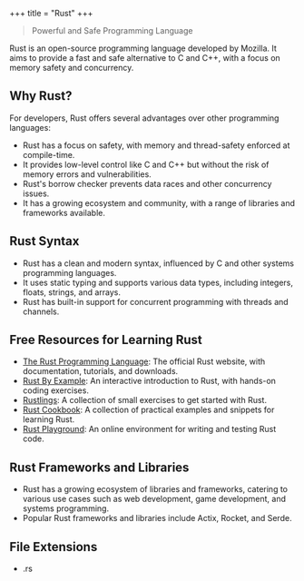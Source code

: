 +++
title = "Rust"
+++

> Powerful and Safe Programming Language

Rust is an open-source programming language developed by Mozilla. 
It aims to provide a fast and safe alternative to C and C++, with a 
focus on memory safety and concurrency.

## Why Rust?

For developers, Rust offers several advantages over other programming languages:

- Rust has a focus on safety, with memory and thread-safety enforced at compile-time.
- It provides low-level control like C and C++ but without the risk of memory errors and vulnerabilities.
- Rust's borrow checker prevents data races and other concurrency issues.
- It has a growing ecosystem and community, with a range of libraries and frameworks available.

## Rust Syntax

- Rust has a clean and modern syntax, influenced by C and other systems programming languages.
- It uses static typing and supports various data types, including integers, floats, strings, and arrays.
- Rust has built-in support for concurrent programming with threads and channels.

## Free Resources for Learning Rust

- [The Rust Programming Language](https://www.rust-lang.org/): The official Rust website, with documentation, tutorials, and downloads.
- [Rust By Example](https://doc.rust-lang.org/stable/rust-by-example/): An interactive introduction to Rust, with hands-on coding exercises.
- [Rustlings](https://github.com/rust-lang/rustlings/): A collection of small exercises to get started with Rust.
- [Rust Cookbook](https://rust-lang-nursery.github.io/rust-cookbook/): A collection of practical examples and snippets for learning Rust.
- [Rust Playground](https://play.rust-lang.org/): An online environment for writing and testing Rust code.

## Rust Frameworks and Libraries

- Rust has a growing ecosystem of libraries and frameworks, catering to various use cases such as web development, game development, and systems programming.
- Popular Rust frameworks and libraries include Actix, Rocket, and Serde.

## File Extensions

- .rs
